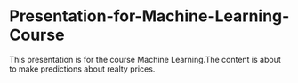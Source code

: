 # Presentation-for-Machine-Learning-Course
This presentation is for the course Machine Learning.The content is about to make predictions about realty prices.
